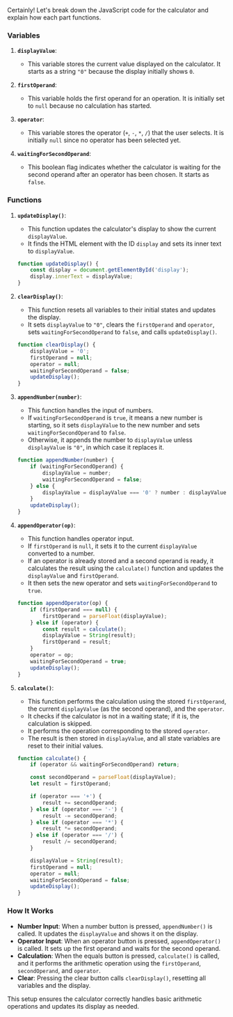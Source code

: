 Certainly! Let's break down the JavaScript code for the calculator and explain how each part functions.

### Variables

1. **`displayValue`**: 
   - This variable stores the current value displayed on the calculator. It starts as a string `"0"` because the display initially shows `0`.

2. **`firstOperand`**: 
   - This variable holds the first operand for an operation. It is initially set to `null` because no calculation has started.

3. **`operator`**: 
   - This variable stores the operator (`+`, `-`, `*`, `/`) that the user selects. It is initially `null` since no operator has been selected yet.

4. **`waitingForSecondOperand`**: 
   - This boolean flag indicates whether the calculator is waiting for the second operand after an operator has been chosen. It starts as `false`.

### Functions

1. **`updateDisplay()`**:
   - This function updates the calculator's display to show the current `displayValue`.
   - It finds the HTML element with the ID `display` and sets its inner text to `displayValue`.

   ```javascript
   function updateDisplay() {
       const display = document.getElementById('display');
       display.innerText = displayValue;
   }
   ```

2. **`clearDisplay()`**:
   - This function resets all variables to their initial states and updates the display.
   - It sets `displayValue` to `"0"`, clears the `firstOperand` and `operator`, sets `waitingForSecondOperand` to `false`, and calls `updateDisplay()`.

   ```javascript
   function clearDisplay() {
       displayValue = '0';
       firstOperand = null;
       operator = null;
       waitingForSecondOperand = false;
       updateDisplay();
   }
   ```

3. **`appendNumber(number)`**:
   - This function handles the input of numbers.
   - If `waitingForSecondOperand` is `true`, it means a new number is starting, so it sets `displayValue` to the new number and sets `waitingForSecondOperand` to `false`.
   - Otherwise, it appends the number to `displayValue` unless `displayValue` is `"0"`, in which case it replaces it.

   ```javascript
   function appendNumber(number) {
       if (waitingForSecondOperand) {
           displayValue = number;
           waitingForSecondOperand = false;
       } else {
           displayValue = displayValue === '0' ? number : displayValue + number;
       }
       updateDisplay();
   }
   ```

4. **`appendOperator(op)`**:
   - This function handles operator input.
   - If `firstOperand` is `null`, it sets it to the current `displayValue` converted to a number.
   - If an operator is already stored and a second operand is ready, it calculates the result using the `calculate()` function and updates the `displayValue` and `firstOperand`.
   - It then sets the new operator and sets `waitingForSecondOperand` to `true`.

   ```javascript
   function appendOperator(op) {
       if (firstOperand === null) {
           firstOperand = parseFloat(displayValue);
       } else if (operator) {
           const result = calculate();
           displayValue = String(result);
           firstOperand = result;
       }
       operator = op;
       waitingForSecondOperand = true;
       updateDisplay();
   }
   ```

5. **`calculate()`**:
   - This function performs the calculation using the stored `firstOperand`, the current `displayValue` (as the second operand), and the `operator`.
   - It checks if the calculator is not in a waiting state; if it is, the calculation is skipped.
   - It performs the operation corresponding to the stored `operator`.
   - The result is then stored in `displayValue`, and all state variables are reset to their initial values.

   ```javascript
   function calculate() {
       if (operator && waitingForSecondOperand) return;

       const secondOperand = parseFloat(displayValue);
       let result = firstOperand;

       if (operator === '+') {
           result += secondOperand;
       } else if (operator === '-') {
           result -= secondOperand;
       } else if (operator === '*') {
           result *= secondOperand;
       } else if (operator === '/') {
           result /= secondOperand;
       }

       displayValue = String(result);
       firstOperand = null;
       operator = null;
       waitingForSecondOperand = false;
       updateDisplay();
   }
   ```

### How It Works

- **Number Input**: When a number button is pressed, `appendNumber()` is called. It updates the `displayValue` and shows it on the display.
- **Operator Input**: When an operator button is pressed, `appendOperator()` is called. It sets up the first operand and waits for the second operand.
- **Calculation**: When the equals button is pressed, `calculate()` is called, and it performs the arithmetic operation using the `firstOperand`, `secondOperand`, and `operator`.
- **Clear**: Pressing the clear button calls `clearDisplay()`, resetting all variables and the display.

This setup ensures the calculator correctly handles basic arithmetic operations and updates its display as needed.
